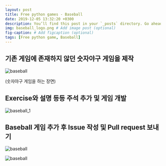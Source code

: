 ```yaml
---
layout: post
title: Free python games - Baseball
date: 2019-12-05 13:32:20 +0300
description: You’ll find this post in your `_posts` directory. Go ahead and edit it and re-build the site to see your changes. # Add post description (optional)
img: baseball_logo.png # Add image post (optional)
fig-caption: # Add figcaption (optional)
tags: [Free python game, Baseball]
---
```



## 기존 게임에 존재하지 않던 숫자야구 게임을 제작

![baseball]({{site.baseurl}}/assets/img/baseball.png)

(숫자야구 게임을 하는 장면)

## Exercise와 설명 등등 주석 추가 및 게임 개발

![baseball_1]({{site.baseurl}}/assets/img/baseball_1.png)


## Baseball 게임 추가 후 Issue 작성 및 Pull request 보내기

![baseball]({{site.baseurl}}/assets/img/baseball_2.png)

![baseball]({{site.baseurl}}/assets/img/baseball_3.png)
